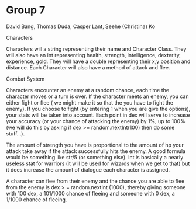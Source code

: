 Group 7
=========
David Bang, Thomas Duda, Casper Lant, Seehe (Christina) Ko

Characters

Characters will a string representing their name and Character Class. 
They will also have an int representing health, strength, intelligence, dexterity, experience, gold.
They will have a double representing their x,y position and distance.
Each Character will also have a method of attack and flee.

Combat System

Characters encounter an enemy at a random chance, 
each time the character moves or a turn is over. 
If the character meets an enemy, you can either fight or flee 
( we might make it so that the you have to fight the enemy). 
If you choose to fight (by entering 1 when you are give the options), 
your stats will be taken into account. 
Each point in dex will serve to increase your accuracy 
(or your chance of attacking the enemy) by 1%, up to 100% 
(we will do this by asking if dex >= random.nextInt(100) then do some stuff...).

The amount of strength you have is proportional to the amount of hp your attack take away 
if the attack successfully hits the enemy. A good formula would be something like str/5 (or something else).
Int is basically a nearly useless stat for warriors 
(it will be used for wizards when we get to that) but it does increase the amount of dialogue each character is assigned.

A character can flee from their enemy and the chance you are able to flee from the 
enemy is dex > = random.nextInt (1000), thereby giving someone with 100 dex,
 a 101/1000 chance of fleeing and someone with 0 dex, a 1/1000 chance of fleeing.